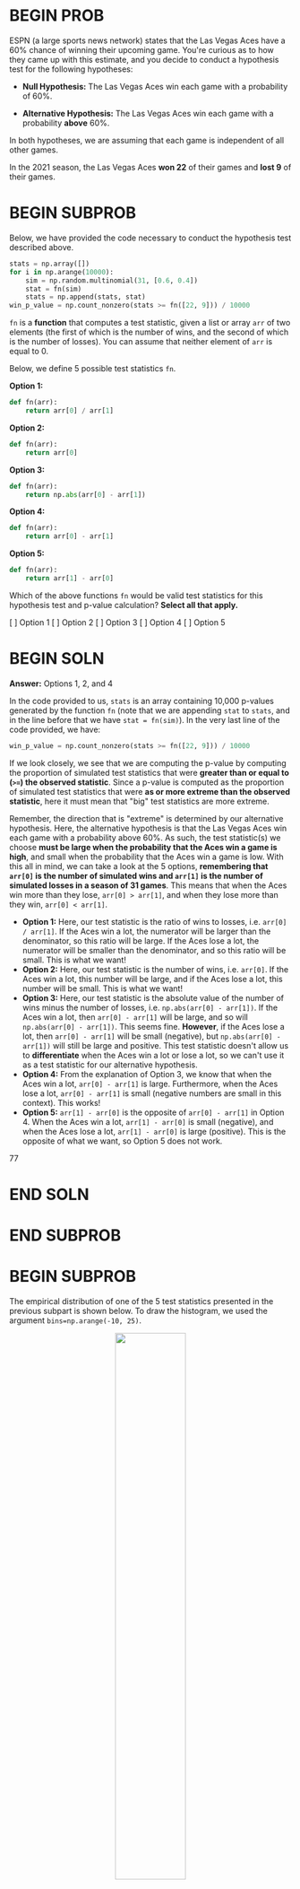 # BEGIN PROB

ESPN (a large sports news network) states that the Las Vegas Aces have a 60% chance of winning their upcoming game. You're curious as to how they came up with this estimate, and you decide to conduct a hypothesis test for the following hypotheses:

- **Null Hypothesis:** The Las Vegas Aces win each game with a probability of 60%.

- **Alternative Hypothesis:** The Las Vegas Aces win each game with a probability **above** 60%.

In both hypotheses, we are assuming that each game is independent of all other games. 

In the 2021 season, the Las Vegas Aces **won 22** of their games and **lost 9** of their games.

# BEGIN SUBPROB

Below, we have provided the code necessary to conduct the hypothesis test described above.

```py
stats = np.array([])
for i in np.arange(10000):
    sim = np.random.multinomial(31, [0.6, 0.4])
    stat = fn(sim)
    stats = np.append(stats, stat)
win_p_value = np.count_nonzero(stats >= fn([22, 9])) / 10000
```

`fn` is a **function** that computes a test statistic, given a list or array `arr` of two elements (the first of which is the number of wins, and the second of which is the number of losses). You can assume that neither element of `arr` is equal to 0.

Below, we define 5 possible test statistics `fn`.

**Option 1:**
```py
def fn(arr):
    return arr[0] / arr[1]
```

**Option 2:**
```py
def fn(arr):
    return arr[0]
```

**Option 3:**
```py
def fn(arr):
    return np.abs(arr[0] - arr[1])
```

**Option 4:**
```py
def fn(arr):
    return arr[0] - arr[1]
```

**Option 5:**
```py
def fn(arr):
    return arr[1] - arr[0]
```

Which of the above functions `fn` would be valid test statistics for this hypothesis test and p-value calculation? **Select all that apply.**

[ ] Option 1
[ ] Option 2
[ ] Option 3
[ ] Option 4
[ ] Option 5

# BEGIN SOLN

**Answer:** Options 1, 2, and 4

In the code provided to us, `stats` is an array containing 10,000 p-values generated by the function `fn` (note that we are appending `stat` to `stats`, and in the line before that we have `stat = fn(sim)`). In the very last line of the code provided, we have:

```py
win_p_value = np.count_nonzero(stats >= fn([22, 9])) / 10000
```

If we look closely, we see that we are computing the p-value by computing the proportion of simulated test statistics that were **greater than or equal to (`>=`) the observed statistic**. Since a p-value is computed as the proportion of simulated test statistics that were **as or more extreme than the observed statistic**, here it must mean that "big" test statistics are more extreme.

Remember, the direction that is "extreme" is determined by our alternative hypothesis. Here, the alternative hypothesis is that the Las Vegas Aces win each game with a probability above 60%. As such, the test statistic(s) we choose **must be large when the probability that the Aces win a game is high**, and small when the probability that the Aces win a game is low. With this all in mind, we can take a look at the 5 options, **remembering that `arr[0]` is the number of simulated wins and `arr[1]` is the number of simulated losses in a season of 31 games**. This means that when the Aces win more than they lose, `arr[0] > arr[1]`, and when they lose more than they win, `arr[0] < arr[1]`.

- **Option 1:** Here, our test statistic is the ratio of wins to losses, i.e. `arr[0] / arr[1]`. If the Aces win a lot, the numerator will be larger than the denominator, so this ratio will be large. If the Aces lose a lot, the numerator will be smaller than the denominator, and so this ratio will be small. This is what we want!
- **Option 2:** Here, our test statistic is the number of wins, i.e. `arr[0]`. If the Aces win a lot, this number will be large, and if the Aces lose a lot, this number will be small. This is what we want!
- **Option 3:** Here, our test statistic is the absolute value of the number of wins minus the number of losses, i.e. `np.abs(arr[0] - arr[1])`. If the Aces win a lot, then `arr[0] - arr[1]` will be large, and so will `np.abs(arr[0] - arr[1])`. This seems fine. **However**, if the Aces lose a lot, then `arr[0] - arr[1]` will be small (negative), but `np.abs(arr[0] - arr[1])` will still be large and positive. This test statistic doesn't allow us to **differentiate** when the Aces win a lot or lose a lot, so we can't use it as a test statistic for our alternative hypothesis.
- **Option 4:** From the explanation of Option 3, we know that when the Aces win a lot, `arr[0] - arr[1]` is large. Furthermore, when the Aces lose a lot, `arr[0] - arr[1]` is small (negative numbers are small in this context). This works!
- **Option 5:** `arr[1] - arr[0]` is the opposite of `arr[0] - arr[1]` in Option 4. When the Aces win a lot, `arr[1] - arr[0]` is small (negative), and when the Aces lose a lot, `arr[1] - arr[0]` is large (positive). This is the opposite of what we want, so Option 5 does not work.

<average>77</average>

# END SOLN

# END SUBPROB

# BEGIN SUBPROB

The empirical distribution of one of the 5 test statistics presented in the previous subpart is shown below. To draw the histogram, we used the argument `bins=np.arange(-10, 25)`.

<center><img src='../assets/images/wi22-final/test-stat-dist.png' width=50%></center>

Which test statistic does the above empirical distribution belong to?

( ) Option 1
( ) Option 2
( ) Option 3
( ) Option 4
( ) Option 5

# BEGIN SOLN

**Answer:** Option 4

The distribution visualized in the histogram has the following unique values: -9, -7, -5, -3, ..., 17, 19, 21, 23. Crucially, the test statistic whose distribution we've visualized can both be positive and negative. Right off the bat, we can eliminate Options 1, 2, and 3:

- **Option 1**: Invalid. Option 1 is computed by dividing the number of wins (`arr[0]`) by the number of losses (`arr[1]`), and that quotient will always be a non-negative number.
- **Option 2:** Invalid, since the number of wins (`arr[0]`) will always be a non-negative number.
- **Option 3:** Invalid, since the absolute value of any real number (`np.abs(arr[0] - arr[1])`, in this case) will always be a non-negative number.

Now, we must decide between Option 4, whose test statistic is "wins minus losses" (`arr[0] - arr[1]`), and Option 5, whose test statistic is "losses minus wins" (`arr[1] - arr[0]`). 

First, let's recap _how_ we're simulating. In the code provided in the previous subpart, we have the line `sim = np.random.multinomial(31, [0.6, 0.4])`. Each time we run this line, `sim` will be set to an array with two elements, the first of which we interpret as the number of simulated wins and the second of which we interpret as the number of simulated losses in a 31 game season. The first number in `sim` will usually be larger than the second number in `sim`, since the chance of a win (0.6) is larger than the chance of a loss (0.4). As such, When we compute `fn(sim)` in the following line, the difference between the wins and losses should typically be positive.

Back to our distribution. Note that the distribution provided in this subpart is **centered** at a positive number, around 7. Since the difference between wins and losses will typically be positive, it appears that we've visualized the distribution of the difference between wins and losses (Option 4). If we instead visualized the difference between losses and wins, the distribution should be centered at a negative number, but that's not the case.

As such, the correct answer is Option 4.

<average>86</average>

# END SOLN

# END SUBPROB

# BEGIN SUBPROB

Consider the function `fn_plus` defined below.

```py
def fn_plus(arr):
    return fn(arr) + 31
```

**True or False:** If `fn` is a valid test statistic for the hypothesis test and p-value calculation presented at the start of the problem, then `fn_plus` is also a valid test statistic for the hypothesis test and p-value calculation presented at the start of the problem.

( ) True
( ) False

# BEGIN SOLN

**Answer:** True

All `fn_plus` is doing is adding 31 to the output of `fn`. If we think in terms of pictures, the _shape_ of the distribution of `fn_plus` looks the same as the distribution of `fn`, just moved to the right by 31 units. Since the distribution's shape is no different, the proportion of simulated test statistics that are greater than the observed test statistic is no different either, and so the p-value we calculate with `fn_plus` is the same as the one we calculate with `fn`.

<average>73</average>

# END SOLN

# END SUBPROB

# BEGIN SUBPROB

Below, we present the same code that is given at the start of the problem.

```py
stats = np.array([])
for i in np.arange(10000):
    sim = np.random.multinomial(31, [0.6, 0.4])
    stat = fn(sim)
    stats = np.append(stats, stat)

win_p_value = np.count_nonzero(stats >= fn([22, 9])) / 10000
```

Below are four possible replacements for the line `sim = np.random.multinomial(31, [0.6, 0.4])`.

**Option 1:**
```py
def with_rep():
    won = plum.get('Won')
    return np.count_nonzero(np.random.choice(won, 31, replace=True))

sim = [with_rep(), 31 - with_rep()]
```

**Option 2:**
```py
def with_rep():
    won = plum.get('Won')
    return np.count_nonzero(np.random.choice(won, 31, replace=True))

w = with_rep()
sim = [w, 31 - w]
```

**Option 3:**
```py
def without_rep():
    won = plum.get('Won')
    return np.count_nonzero(np.random.choice(won, 31, replace=False))

sim = [without_rep(), 31 - without_rep()]
```

**Option 4:**
```py
def perm():
    won = plum.get('Won')
    return np.count_nonzero(np.random.permutation(won))

w = perm()
sim = [w, 31 - w]
```

Which of the above four options could we replace the line `sim = np.random.multinomial(plum.shape[0], [0.6, 0.4])` with and still perform a valid hypothesis test for the hypotheses stated at the start of the problem?

( ) Option 1
( ) Option 2
( ) Option 3
( ) Option 4

# BEGIN SOLN

**Answer:** Option 2

The line `sim = np.random.multinomial(plum.shape[0], [0.6, 0.4])` assigns `sim` to an array containing two numbers such that:

- The numbers are randomly chosen each time the line is run
- The numbers always add up to 31

We need to select an option that also creates such an array (or list, in this case). Note that `won = plum.get('Won')`, a line that is common to all four options, assigns `won` to a Series with 31 elements, each of which is either `True` or `False` (corresponding to the wins and losses that the Las Vegas Aces earned in their season).

Let's take a look at the line `np.count_nonzero(np.random.choice(won, 31, replace=True))`, common to the first two options. Here, we are randomly selecting 31 elements from the Series `won`, with replacement, and counting the number of `True`s (since with `np.count_nonzero`, `False` is counted as `0`). Since we are making our selections with replacement, each selected element has a $\frac{22}{31}$ chance of being `True` and a $\frac{9}{31}$ chance of being `False` (since `won` has 22 `True`s and 9 `False`s). As such, `np.count_nonzero(np.random.choice(won, 31, replace=True))` can be any integer between 0 and 31, inclusive.

Note that if we select without replacement (`replace=False`) as Option 3 would like us to, then all 31 selected elements would be the same as the 31 elements in `won`. As a result, `np.random.choice(won, 31, replace=False)` will always have 22 `True`s, just like `won`, and `np.count_nonzero(np.random.choice(won, 31, replace=True))` will always return 22. That's not random, and so that's not quite what we're looking for.

With this all in mind, let's look at the four options.

- **Option 1:** Here, each time we call `with_rep()`, we get a random number between 0 and 31 (inclusive), corresponding to the (random) number of simulated wins. Then, we are assigning `sim` to be `[with_rep(), 31 - with_rep()]`. However, it's not guaranteed that the two calls to `with_rep` return the same number of wins, so it's not guaranteed that `sum(sim)` is 31. Option 1, then, is invalid.
- **Option 2:** Correct, as we'll explain below.
- **Option 3:** As mentioned above, Option 3 uses `replace=False`, and so `without_rep()` is always 22 and `sim` is always `[22, 9]`. The outcome is not random.
- **Option 4:** Here, `perm()` always returns the same number, 22. This is because all we are doing is shuffling the entries in the `won` Series, but we aren't changing the number of wins (`True`s) and losses (`False`s). As a result, `w` is always 22 and `sim` is always `[22, 9]`, making this non-random, just like in Option 3.

By the process of elimination, **Option 2** must be the correct choice. It is similar to Option 1, but it only calls `with_rep` once and "saves" the result to the name `w`. As a result, `w` is random, and `w` and `31 - w` are guaranteed to sum to 31.

**⚠️ Note:** It turns out that none of these options run a valid hypothesis test, since the null hypothesis was that the Las Vegas Aces win 60% of their games but none of these simulation strategies use 60% anywhere (instead, they use the observation that the Aces actually won 22 games). However, this subpart was about the sampling strategies themselves, so this mistake from our end doesn't invalidate the problem.

<average>70</average>

# END SOLN

# END SUBPROB

# BEGIN SUBPROB

Consider again the four options presented in the previous subpart.

In which of the four options is it **guaranteed** that `sum(sim)` evaluates to 31? **Select all that apply.**

[ ] Option 1
[ ] Option 2
[ ] Option 3
[ ] Option 4

# BEGIN SOLN

**Answers:** Options 2, 3, and 4

- **Option 1:** As explained in the solution to the previous subpart, if the two calls to `with_rep` evaluate to different numbers (entirely possible, since it is random), then `sum(sim)` will not be 31.
- **Option 2:** Here, `sim` is defined in terms of some `w`. Specifically, `w` is some number between 0 and 31 and `sim` is `[w, 31 - w]`, so `sum(sim)` is the same as `w + 31 - w`, which is always 31.
- **Option 3:** In Option 3, `sim` is always `[22, 9]`, and `sum(sim)` is always 31.
- **Option 4:** Same as Option 3.

<average>72</average>

# END SOLN

# END SUBPROB

# END PROB